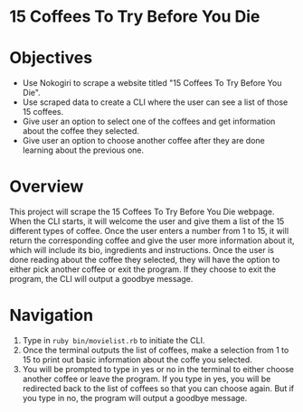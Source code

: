 # 15 Coffees To Try Before You Die

# Objectives
- Use Nokogiri to scrape a website titled "15 Coffees To Try Before You Die".
- Use scraped data to create a CLI where the user can see a list of those 15 coffees.
- Give user an option to select one of the coffees and get information about the coffee they selected.
- Give user an option to choose another coffee after they are done learning about the previous one.

# Overview
This project will scrape the 15 Coffees To Try Before You Die webpage. When the CLI starts, it will welcome the user and give them a list of the 15 different types of coffee. Once the user enters a number from 1 to 15, it will return the corresponding coffee and give the user more information about it, which will include its bio, ingredients and instructions. Once the user is done reading about the coffee they selected, they will have the option to either pick another coffee or exit the program. If they choose to exit the program, the CLI will output a goodbye message.

# Navigation
1. Type in `ruby bin/movielist.rb` to initiate the CLI.
2. Once the terminal outputs the list of coffees, make a selection from 1 to 15 to print out basic information about the coffe you selected.
3. You will be prompted to type in yes or no in the terminal to either choose another coffee or leave the program. If you type in yes, you will be redirected back to the list of coffees so that you can choose again. But if you type in no, the program will output a goodbye message.
